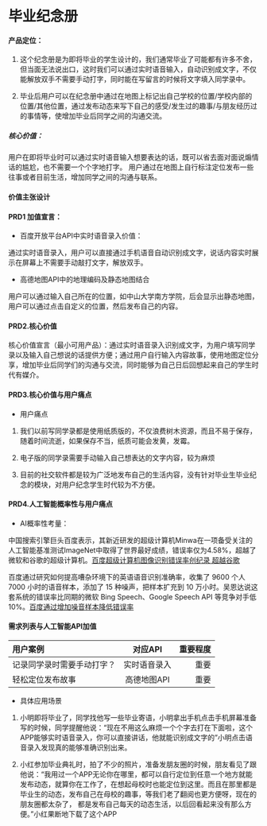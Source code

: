 # 毕业纪念册

#### 产品定位：
1. 这个纪念册是为即将毕业的学生设计的，我们通常毕业了可能都有许多不舍，但当面无法说出口，这时我们可以通过实时语音输入，自动识别成文字，不仅能解放双手不需要手动打字，同时能在写留言的时候将文字填入同学录中。

2. 毕业后用户可以在纪念册中通过在地图上标记出自己学校的位置/学校内部的位置/其他位置，通过发布动态来写下自己的感受/发生过的趣事/与朋友经历过的事情等，使增加毕业后同学之间的沟通交流。

##### 核心价值：
用户在即将毕业时可以通过实时语音输入想要表达的话，既可以省去面对面说煽情话的尴尬，也不需要一个个字地打字。
用户通过在地图上自行标注定位发布一些往事或者目前生活，增加同学之间的沟通与联系。

#### 价值主张设计

#### PRD1 加值宣言：

- 百度开放平台API中实时语音录入价值：

通过实时语音录入，用户可以直接通过手机语音自动识别成文字，说话内容实时展示在屏幕上不需要手动敲打文字，解放双手。

- 高德地图API中的地理编码及静态地图结合

用户可以通过输入自己所在的位置，如中山大学南方学院，后会显示出静态地图，用户可以通过点击自定义的位置，然后发布自己的内容。

#### PRD2.核心价值

核心价值宣言（最小可用产品）：通过实时语音录入识别成文字，为用户填写同学录以及输入自己想说的话提供方便；通过用户自行输入内容故事，使用地图定位分享，增加毕业后同学们的沟通与交流，同时能够为自己日后回想起来自己的学生时代有媒介。

#### PRD3.核心价值与用户痛点

- 用户痛点

1. 我们以前写同学录都是使用纸质版的，不仅浪费树木资源，而且不易于保存，随着时间流逝，如果保存不当，纸质可能会发黄，发霉。

2. 电子版的同学录需要手动输入自己想表达的文字内容，较为麻烦

3. 目前的社交软件都是较为广泛地发布自己的生活内容，没有针对毕业生毕业纪念的模块，对用户纪念学生时代较为不方便。


#### PRD4.人工智能概率性与用户痛点

- AI概率性考量：

中国搜索引擎巨头百度表示，其新近研发的超级计算机Minwa在一项备受关注的人工智能基准测试ImageNet中取得了世界最好成绩，错误率仅为4.58%，超越了微软和谷歌的超级计算机。[百度超级计算机图像识别错误率创纪录 超越谷歌](https://tech.huanqiu.com/article/9CaKrnJL26x )

百度通过研究如何提高嘈杂环境下的英语语音识别准确率，收集了 9600 个人 7000 小时的语音样本，添加了 15 种噪声，把样本扩充到 10 万小时。吴恩达说这套系统的错误率比同期的微软 Bing Speech、Google Speech API 等竞争对手低 10%。[百度通过增加噪音样本降低错误率](https://www.huxiu.com/article/185744.html )



#### 需求列表与人工智能API加值 

|用户案例|对应API|重要程度|
|:-|:-:|-:|
|记录同学录时需要手动打字？|实时语音录入|重要|
|轻松定位发布故事|高德地图API|重要|

- 具体应用场景

1. 小明即将毕业了，同学找他写一些毕业寄语，小明拿出手机点击手机屏幕准备写的时候，同学提醒他说：“现在不用这么麻烦一个个字去打在下面啦，这个APP能够实时语音录入，你可以直接讲话，他就能识别成文字的”小明点击语音录入发现真的能够准确识别出来。

2. 小红参加毕业典礼时，拍了不少的照片，准备发朋友圈的时候，朋友看见了跟他说：“我用过一个APP无论你在哪里，都可以自行定位到任意一个地方就能发布动态，就算你在工作了，在想起母校时也能定位到这里。而且在那里都是毕业生的动态，发布自己在母校的趣事，等我们老了翻阅也更方便呀，现在的朋友圈都太杂了， 都是发布自己每天的动态生活，以后回看起来没有那么方便。”小红果断地下载了这个APP

